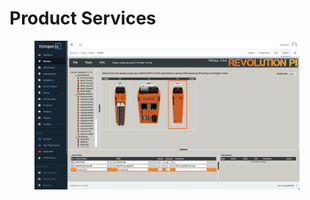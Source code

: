 # Product Services

<figure><img src="../../.gitbook/assets/image (54).png" alt=""><figcaption></figcaption></figure>
